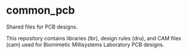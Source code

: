common_pcb
==========

Shared files for PCB designs.

This repository contains libraries (lbr), design rules (dru), and CAM files (cam) used for Biomimetic Millisystems Laboratory PCB designs.

